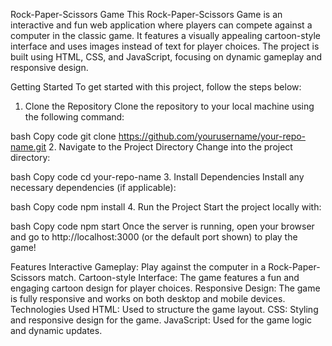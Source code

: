 Rock-Paper-Scissors Game
This Rock-Paper-Scissors Game is an interactive and fun web application where players can compete against a computer in the classic game. It features a visually appealing cartoon-style interface and uses images instead of text for player choices. The project is built using HTML, CSS, and JavaScript, focusing on dynamic gameplay and responsive design.

Getting Started
To get started with this project, follow the steps below:

1. Clone the Repository
Clone the repository to your local machine using the following command:

bash
Copy code
git clone https://github.com/yourusername/your-repo-name.git
2. Navigate to the Project Directory
Change into the project directory:

bash
Copy code
cd your-repo-name
3. Install Dependencies
Install any necessary dependencies (if applicable):

bash
Copy code
npm install
4. Run the Project
Start the project locally with:

bash
Copy code
npm start
Once the server is running, open your browser and go to http://localhost:3000 (or the default port shown) to play the game!

Features
Interactive Gameplay: Play against the computer in a Rock-Paper-Scissors match.
Cartoon-style Interface: The game features a fun and engaging cartoon design for player choices.
Responsive Design: The game is fully responsive and works on both desktop and mobile devices.
Technologies Used
HTML: Used to structure the game layout.
CSS: Styling and responsive design for the game.
JavaScript: Used for the game logic and dynamic updates.


